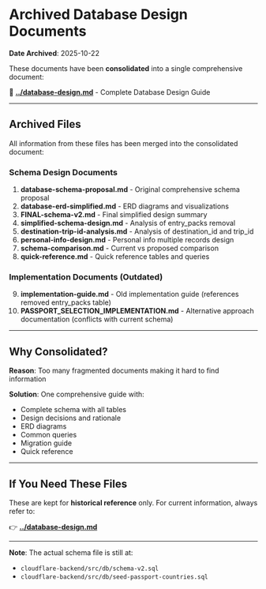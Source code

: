 # Archived Database Design Documents

**Date Archived**: 2025-10-22

These documents have been **consolidated** into a single comprehensive document:

📄 **[../database-design.md](../database-design.md)** - Complete Database Design Guide

---

## Archived Files

All information from these files has been merged into the consolidated document:

### Schema Design Documents
1. **database-schema-proposal.md** - Original comprehensive schema proposal
2. **database-erd-simplified.md** - ERD diagrams and visualizations
3. **FINAL-schema-v2.md** - Final simplified design summary
4. **simplified-schema-design.md** - Analysis of entry_packs removal
5. **destination-trip-id-analysis.md** - Analysis of destination_id and trip_id
6. **personal-info-design.md** - Personal info multiple records design
7. **schema-comparison.md** - Current vs proposed comparison
8. **quick-reference.md** - Quick reference tables and queries

### Implementation Documents (Outdated)
9. **implementation-guide.md** - Old implementation guide (references removed entry_packs table)
10. **PASSPORT_SELECTION_IMPLEMENTATION.md** - Alternative approach documentation (conflicts with current schema)

---

## Why Consolidated?

**Reason**: Too many fragmented documents making it hard to find information

**Solution**: One comprehensive guide with:
- Complete schema with all tables
- Design decisions and rationale
- ERD diagrams
- Common queries
- Migration guide
- Quick reference

---

## If You Need These Files

These are kept for **historical reference** only. For current information, always refer to:

👉 **[../database-design.md](../database-design.md)**

---

**Note**: The actual schema file is still at:
- `cloudflare-backend/src/db/schema-v2.sql`
- `cloudflare-backend/src/db/seed-passport-countries.sql`
